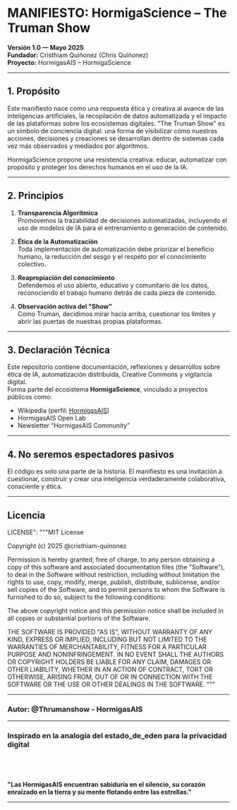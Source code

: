 # MANIFIESTO: HormigaScience – The Truman Show

**Versión 1.0 — Mayo 2025**  
**Fundador:** Cristhiam Quiñonez (Chris Quiñonez)  
**Proyecto:** HormigasAIS – HormigaScience

---

## 1. Propósito

Este manifiesto nace como una respuesta ética y creativa al avance de las inteligencias artificiales, la recopilación de datos automatizada y el impacto de las plataformas sobre los ecosistemas digitales. "The Truman Show" es un símbolo de conciencia digital: una forma de visibilizar cómo nuestras acciones, decisiones y creaciones se desarrollan dentro de sistemas cada vez más observados y mediados por algoritmos.

HormigaScience propone una resistencia creativa: educar, automatizar con propósito y proteger los derechos humanos en el uso de la IA.

---

## 2. Principios

1. **Transparencia Algorítmica**  
   Promovemos la trazabilidad de decisiones automatizadas, incluyendo el uso de modelos de IA para el entrenamiento o generación de contenido.

2. **Ética de la Automatización**  
   Toda implementación de automatización debe priorizar el beneficio humano, la reducción del sesgo y el respeto por el conocimiento colectivo.

3. **Reapropiación del conocimiento**  
   Defendemos el uso abierto, educativo y comunitario de los datos, reconociendo el trabajo humano detrás de cada pieza de contenido.

4. **Observación activa del "Show"**  
   Como Truman, decidimos mirar hacia arriba, cuestionar los límites y abrir las puertas de nuestras propias plataformas.

---

## 3. Declaración Técnica

Este repositorio contiene documentación, reflexiones y desarrollos sobre ética de IA, automatización distribuida, Creative Commons y vigilancia digital.  
Forma parte del ecosistema **HormigaScience**, vinculado a proyectos públicos como:

- Wikipedia (perfil: [HormigasAIS](https://en.wikipedia.org/wiki/User:HormigasaiS.A))
- HormigasAIS Open Lab
- Newsletter “HormigasAIS Community”

---

## 4. No seremos espectadores pasivos

El código es solo una parte de la historia. El manifiesto es una invitación a cuestionar, construir y crear una inteligencia verdaderamente colaborativa, consciente y ética.


---

## Licencia

LICENSE": """MIT License 

Copyright (c) 2025 @cristhiam-quinonez 

Permission is hereby granted, free of charge, to any person obtaining a copy
of this software and associated documentation files (the "Software"), to deal
in the Software without restriction, including without limitation the rights
to use, copy, modify, merge, publish, distribute, sublicense, and/or sell
copies of the Software, and to permit persons to whom the Software is
furnished to do so, subject to the following conditions: 

The above copyright notice and this permission notice shall be included in all
copies or substantial portions of the Software. 

THE SOFTWARE IS PROVIDED "AS IS", WITHOUT WARRANTY OF ANY KIND, EXPRESS OR
IMPLIED, INCLUDING BUT NOT LIMITED TO THE WARRANTIES OF MERCHANTABILITY,
FITNESS FOR A PARTICULAR PURPOSE AND NONINFRINGEMENT. IN NO EVENT SHALL THE
AUTHORS OR COPYRIGHT HOLDERS BE LIABLE FOR ANY CLAIM, DAMAGES OR OTHER
LIABILITY, WHETHER IN AN ACTION OF CONTRACT, TORT OR OTHERWISE, ARISING FROM,
OUT OF OR IN CONNECTION WITH THE SOFTWARE OR THE USE OR OTHER DEALINGS IN THE
SOFTWARE.
"""

---
### Autor: @Thrumanshow - HormigasAIS  
---

### Inspirado en la analogía del estado_de_eden para la privacidad digital
      
---

**"Las HormigasAIS encuentran sabiduría en el silencio, su corazón enraizado en la tierra y su mente flotando entre las estrellas."**

---
